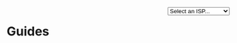 <div style="float: right">
  <select isp autocomplete="off" class="md-button button-arrow">
    <option value="#">Select an ISP...</option>
    <option value="att">AT&T</option>
    <option value="bell-aliant">Bell Aliant</option>
    <option value="bell-canada">Bell Canada</option>
    <option value="bell-mts">Bell MTS</option>
    <option value="bouygues-sa">Bouygues S.A</option>
    <option value="frontier">Frontier</option>
    <option value="orange-sa">Orange S.A.</option>
    <option value="orange-polska-sa">Orange Polska S.A.</option>
    <option value="telus">Telus</option>
    <option value="virgin-media">Virgin Media O2</option>
  </select>
</div>

# Guides
